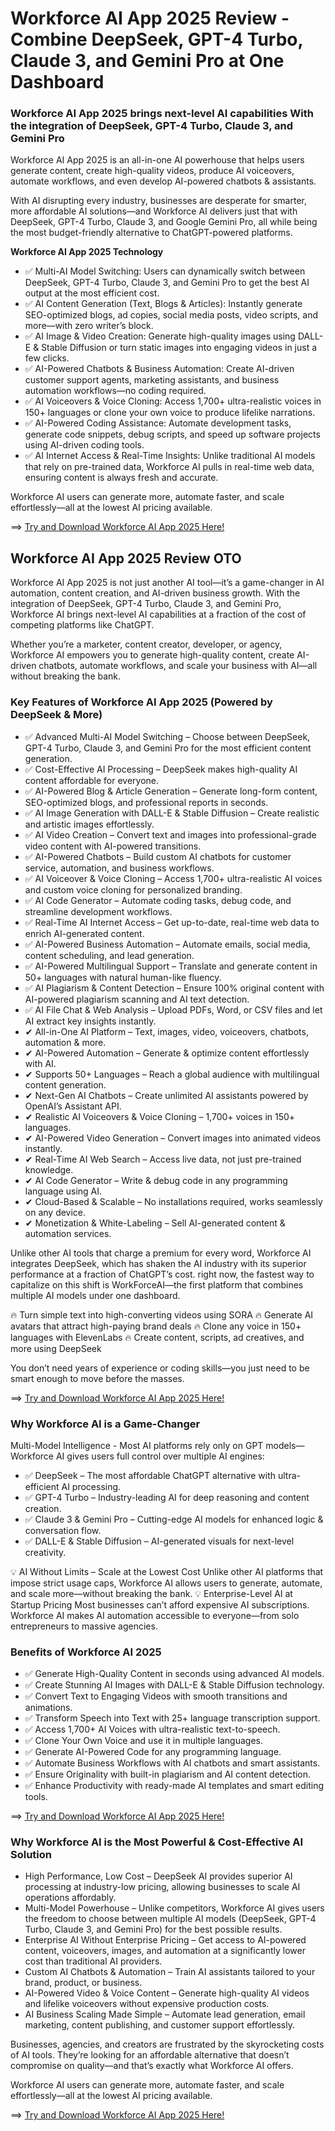 # Workforce AI App 2025 Review - Combine DeepSeek, GPT-4 Turbo, Claude 3, and Gemini Pro at One Dashboard

### Workforce AI App 2025 brings next-level AI capabilities With the integration of DeepSeek, GPT-4 Turbo, Claude 3, and Gemini Pro

Workforce AI App 2025 is an all-in-one AI powerhouse that helps users generate content, create high-quality videos, produce AI voiceovers, automate workflows, and even develop AI-powered chatbots & assistants.

With AI disrupting every industry, businesses are desperate for smarter, more affordable AI solutions—and Workforce AI delivers just that with DeepSeek, GPT-4 Turbo, Claude 3, and Google Gemini Pro, all while being the most budget-friendly alternative to ChatGPT-powered platforms.

**Workforce AI App 2025 Technology**
- ✅ Multi-AI Model Switching: Users can dynamically switch between DeepSeek, GPT-4 Turbo, Claude 3, and Gemini Pro to get the best AI output at the most efficient cost.
- ✅ AI Content Generation (Text, Blogs & Articles): Instantly generate SEO-optimized blogs, ad copies, social media posts, video scripts, and more—with zero writer’s block.
- ✅ AI Image & Video Creation: Generate high-quality images using DALL-E & Stable Diffusion or turn static images into engaging videos in just a few clicks.
- ✅ AI-Powered Chatbots & Business Automation: Create AI-driven customer support agents, marketing assistants, and business automation workflows—no coding required.
- ✅ AI Voiceovers & Voice Cloning: Access 1,700+ ultra-realistic voices in 150+ languages or clone your own voice to produce lifelike narrations.
- ✅ AI-Powered Coding Assistance: Automate development tasks, generate code snippets, debug scripts, and speed up software projects using AI-driven coding tools.
- ✅ AI Internet Access & Real-Time Insights: Unlike traditional AI models that rely on pre-trained data, Workforce AI pulls in real-time web data, ensuring content is always fresh and accurate.

Workforce AI users can generate more, automate faster, and scale effortlessly—all at the lowest AI pricing available.

 ==> [Try and Download Workforce AI App 2025 Here!](https://jvz9.com/c/25336/415418/)


 ## Workforce AI App 2025 Review OTO

Workforce AI App 2025 is not just another AI tool—it’s a game-changer in AI automation, content creation, and AI-driven business growth. With the integration of DeepSeek, GPT-4 Turbo, Claude 3, and Gemini Pro, Workforce AI brings next-level AI capabilities at a fraction of the cost of competing platforms like ChatGPT. 

Whether you’re a marketer, content creator, developer, or agency, Workforce AI empowers you to generate high-quality content, create AI-driven chatbots, automate workflows, and scale your business with AI—all without breaking the bank.

### Key Features of Workforce AI App 2025 (Powered by DeepSeek & More)
- ✅ Advanced Multi-AI Model Switching – Choose between DeepSeek, GPT-4 Turbo, Claude 3, and Gemini Pro for the most efficient content generation.
- ✅ Cost-Effective AI Processing – DeepSeek makes high-quality AI content affordable for everyone.
- ✅ AI-Powered Blog & Article Generation – Generate long-form content, SEO-optimized blogs, and professional reports in seconds.
- ✅ AI Image Generation with DALL-E & Stable Diffusion – Create realistic and artistic images effortlessly.
- ✅ AI Video Creation – Convert text and images into professional-grade video content with AI-powered transitions.
- ✅ AI-Powered Chatbots – Build custom AI chatbots for customer service, automation, and business workflows.
- ✅ AI Voiceover & Voice Cloning – Access 1,700+ ultra-realistic AI voices and custom voice cloning for personalized branding.
- ✅ AI Code Generator – Automate coding tasks, debug code, and streamline development workflows.
- ✅ Real-Time AI Internet Access – Get up-to-date, real-time web data to enrich AI-generated content.
- ✅ AI-Powered Business Automation – Automate emails, social media, content scheduling, and lead generation.
- ✅ AI-Powered Multilingual Support – Translate and generate content in 50+ languages with natural human-like fluency.
- ✅ AI Plagiarism & Content Detection – Ensure 100% original content with AI-powered plagiarism scanning and AI text detection.
- ✅ AI File Chat & Web Analysis – Upload PDFs, Word, or CSV files and let AI extract key insights instantly.
- ✔ All-in-One AI Platform – Text, images, video, voiceovers, chatbots, automation & more.
- ✔ AI-Powered Automation – Generate & optimize content effortlessly with AI.
- ✔ Supports 50+ Languages – Reach a global audience with multilingual content generation.
- ✔ Next-Gen AI Chatbots – Create unlimited AI assistants powered by OpenAI’s Assistant API.
- ✔ Realistic AI Voiceovers & Voice Cloning – 1,700+ voices in 150+ languages.
- ✔ AI-Powered Video Generation – Convert images into animated videos instantly.
- ✔ Real-Time AI Web Search – Access live data, not just pre-trained knowledge.
- ✔ AI Code Generator – Write & debug code in any programming language using AI.
- ✔ Cloud-Based & Scalable – No installations required, works seamlessly on any device.
- ✔ Monetization & White-Labeling – Sell AI-generated content & automation services.

Unlike other AI tools that charge a premium for every word, Workforce AI integrates DeepSeek, which has shaken the AI industry with its superior performance at a fraction of ChatGPT’s cost. right now, the fastest way to capitalize on this shift is WorkForceAI—the first platform that combines multiple AI models under one dashboard.

🔥 Turn simple text into high-converting videos using SORA
🔥 Generate AI avatars that attract high-paying brand deals
🔥 Clone any voice in 150+ languages with ElevenLabs
🔥 Create content, scripts, ad creatives, and more using DeepSeek

You don’t need years of experience or coding skills—you just need to be smart enough to move before the masses.

 ==> [Try and Download Workforce AI App 2025 Here!](https://jvz9.com/c/25336/415418/)


### Why Workforce AI is a Game-Changer
Multi-Model Intelligence - Most AI platforms rely only on GPT models—Workforce AI gives users full control over multiple AI engines:
- ✅ DeepSeek – The most affordable ChatGPT alternative with ultra-efficient AI processing.
- ✅ GPT-4 Turbo – Industry-leading AI for deep reasoning and content creation.
- ✅ Claude 3 & Gemini Pro – Cutting-edge AI models for enhanced logic & conversation flow.
- ✅ DALL-E & Stable Diffusion – AI-generated visuals for next-level creativity.

💡 AI Without Limits – Scale at the Lowest Cost
Unlike other AI platforms that impose strict usage caps, Workforce AI allows users to generate, automate, and scale more—without breaking the bank.
💡 Enterprise-Level AI at Startup Pricing
Most businesses can’t afford expensive AI subscriptions. Workforce AI makes AI automation accessible to everyone—from solo entrepreneurs to massive agencies.

### Benefits of Workforce AI 2025
- ✅ Generate High-Quality Content in seconds using advanced AI models.
- ✅ Create Stunning AI Images with DALL-E & Stable Diffusion technology.
- ✅ Convert Text to Engaging Videos with smooth transitions and animations.
- ✅ Transform Speech into Text with 25+ language transcription support.
- ✅ Access 1,700+ AI Voices with ultra-realistic text-to-speech.
- ✅ Clone Your Own Voice and use it in multiple languages.
- ✅ Generate AI-Powered Code for any programming language.
- ✅ Automate Business Workflows with AI chatbots and smart assistants.
- ✅ Ensure Originality with built-in plagiarism and AI content detection.
- ✅ Enhance Productivity with ready-made AI templates and smart editing tools.

 ==> [Try and Download Workforce AI App 2025 Here!](https://jvz9.com/c/25336/415418/)

### Why Workforce AI is the Most Powerful & Cost-Effective AI Solution
- High Performance, Low Cost – DeepSeek AI provides superior AI processing at industry-low pricing, allowing businesses to scale AI operations affordably.
- Multi-Model Powerhouse – Unlike competitors, Workforce AI gives users the freedom to choose between multiple AI models (DeepSeek, GPT-4 Turbo, Claude 3, and Gemini Pro) for the best possible results.
- Enterprise AI Without Enterprise Pricing – Get access to AI-powered content, voiceovers, images, and automation at a significantly lower cost than traditional AI providers.
- Custom AI Chatbots & Automation – Train AI assistants tailored to your brand, product, or business.
- AI-Powered Video & Voice Content – Generate high-quality AI videos and lifelike voiceovers without expensive production costs.
- AI Business Scaling Made Simple – Automate lead generation, email marketing, content publishing, and customer support effortlessly.

Businesses, agencies, and creators are frustrated by the skyrocketing costs of AI tools. They’re looking for an affordable alternative that doesn’t compromise on quality—and that’s exactly what Workforce AI offers.

Workforce AI users can generate more, automate faster, and scale effortlessly—all at the lowest AI pricing available.

 ==> [Try and Download Workforce AI App 2025 Here!](https://jvz9.com/c/25336/415418/)

